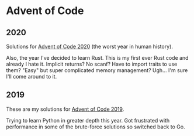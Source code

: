 # Advent of Code

## 2020

Solutions for [Advent of Code 2020](https://adventofcode.com/2020/) (the worst
year in human history).

Also, the year I've decided to learn Rust. This is my first ever Rust code and
already I hate it. Implicit returns? No scanf? Have to import traits to use
them? "Easy" but super complicated memory management? Ugh... I'm sure I'll come
around to it.


## 2019
These are my solutions for [Advent of Code 2019](https://adventofcode.com/2019).

Trying to learn Python in greater depth this year. Got frustrated with
performance in some of the brute-force solutions so switched back to Go.
